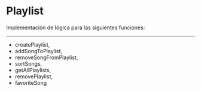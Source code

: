 # Playlist


 Implementación de lógica para las siguientes funciones:

---
- createPlaylist, 
- addSongToPlaylist, 
- removeSongFromPlaylist, 
- sortSongs, 
- getAllPlaylists, 
- removePlaylist, 
- favoriteSong